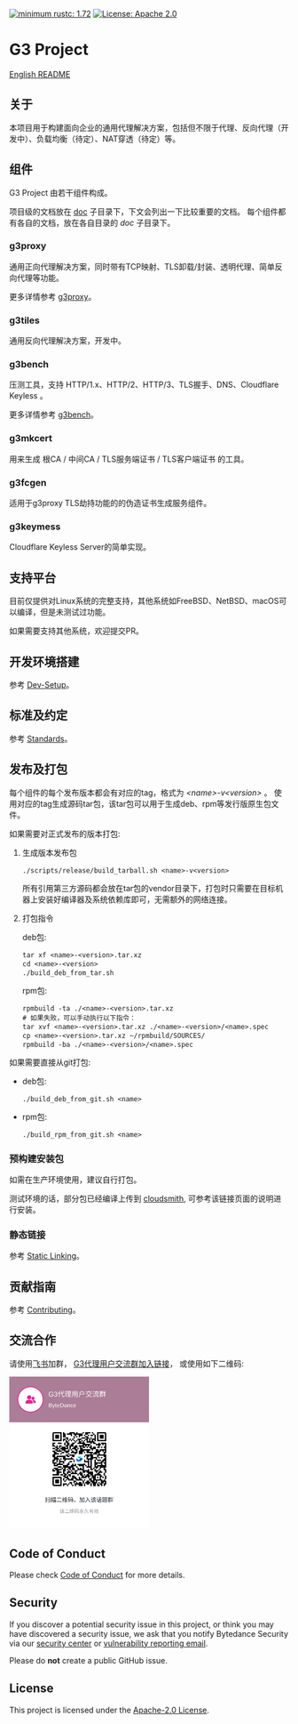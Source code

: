 [![minimum rustc: 1.72](https://img.shields.io/badge/minimum%20rustc-1.72-green?logo=rust)](https://www.whatrustisit.com)
[![License: Apache 2.0](https://img.shields.io/badge/license-Apache_2.0-blue.svg)](LICENSE)

# G3 Project

[English README](README.md)

## 关于

本项目用于构建面向企业的通用代理解决方案，包括但不限于代理、反向代理（开发中）、负载均衡（待定）、NAT穿透（待定）等。

## 组件

G3 Project 由若干组件构成。

项目级的文档放在 [doc](doc) 子目录下，下文会列出一下比较重要的文档。
每个组件都有各自的文档，放在各自目录的 *doc* 子目录下。

### g3proxy

通用正向代理解决方案，同时带有TCP映射、TLS卸载/封装、透明代理、简单反向代理等功能。

更多详情参考 [g3proxy](g3proxy/README.md)。 

### g3tiles

通用反向代理解决方案，开发中。

### g3bench

压测工具，支持 HTTP/1.x、HTTP/2、HTTP/3、TLS握手、DNS、Cloudflare Keyless 。

更多详情参考 [g3bench](g3bench/README.md)。

### g3mkcert

用来生成 根CA / 中间CA / TLS服务端证书 / TLS客户端证书 的工具。

### g3fcgen

适用于g3proxy TLS劫持功能的的伪造证书生成服务组件。

### g3keymess

Cloudflare Keyless Server的简单实现。

## 支持平台

目前仅提供对Linux系统的完整支持，其他系统如FreeBSD、NetBSD、macOS可以编译，但是未测试过功能。

如果需要支持其他系统，欢迎提交PR。

## 开发环境搭建

参考 [Dev-Setup](doc/dev-setup.md)。

## 标准及约定

参考 [Standards](doc/standards.md)。

## 发布及打包

每个组件的每个发布版本都会有对应的tag，格式为 *\<name\>-v\<version\>* 。
使用对应的tag生成源码tar包，该tar包可以用于生成deb、rpm等发行版原生包文件。

如果需要对正式发布的版本打包:

 1. 生成版本发布包

    ```shell
    ./scripts/release/build_tarball.sh <name>-v<version>
    ```

    所有引用第三方源码都会放在tar包的vendor目录下，打包时只需要在目标机器上安装好编译器及系统依赖库即可，无需额外的网络连接。

 2. 打包指令

    deb包:
    ```shell
    tar xf <name>-<version>.tar.xz
    cd <name>-<version>
    ./build_deb_from_tar.sh
    ```

    rpm包:
    ```shell
    rpmbuild -ta ./<name>-<version>.tar.xz
    # 如果失败，可以手动执行以下指令：
    tar xvf <name>-<version>.tar.xz ./<name>-<version>/<name>.spec
    cp <name>-<version>.tar.xz ~/rpmbuild/SOURCES/
    rpmbuild -ba ./<name>-<version>/<name>.spec
    ```

如果需要直接从git打包:

 - deb包:

   ```shell
   ./build_deb_from_git.sh <name>
   ```

 - rpm包:

   ```shell
   ./build_rpm_from_git.sh <name>
   ```

### 预构建安装包

如需在生产环境使用，建议自行打包。

测试环境的话，部分包已经编译上传到
[cloudsmith](https://cloudsmith.io/~g3-oqh/repos/g3-J0E/packages/), 可参考该链接页面的说明进行安装。

### 静态链接

参考 [Static Linking](doc/static-linking.md)。

## 贡献指南

参考 [Contributing](CONTRIBUTING.md)。

## 交流合作

请使用[飞书](https://www.feishu.cn/download)加群，
[G3代理用户交流群加入链接](https://applink.feishu.cn/client/chat/chatter/add_by_link?link_token=9fah8def-d024-4db5-91cd-522ae09c2b72)，
或使用如下二维码:

<img alt="" src="G3-FEISHU-USER-GROUP.png" width="50%" height="50%">

## Code of Conduct

Please check [Code of Conduct](CODE_OF_CONDUCT.md) for more details.

## Security

If you discover a potential security issue in this project, or think you may
have discovered a security issue, we ask that you notify Bytedance Security via our
[security center](https://security.bytedance.com/src) or [vulnerability reporting email](mailto:sec@bytedance.com).

Please do **not** create a public GitHub issue.

## License

This project is licensed under the [Apache-2.0 License](LICENSE).
